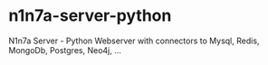 # n1n7a-server-python
N1n7a Server - Python Webserver with connectors to Mysql, Redis, MongoDb, Postgres, Neo4j, ...
